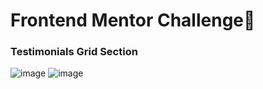 # Frontend Mentor Challenge👋

<!--
**Seyi-Amusan/Seyi-Amusan** is a ✨ _special_ ✨ repository because its `README.md` (this file) appears on your GitHub profile.

Here are some ideas to get you started:

- 🔭 I’m currently working on ...
- 🌱 I’m currently learning ...
- 👯 I’m looking to collaborate on ...
- 🤔 I’m looking for help with ...
- 💬 Ask me about ...
- 📫 How to reach me: ...
- 😄 Pronouns: ...
- ⚡ Fun fact: ...
-->

### Testimonials Grid Section

![image](https://github.com/Seyi-Amusan/Seyi-Amusan/assets/131811805/f731dd68-67d2-408c-9561-a915a2e8f100)
![image](https://github.com/Seyi-Amusan/Seyi-Amusan/assets/131811805/6041acae-a429-40d9-b854-7bfbd79c2c4a)


